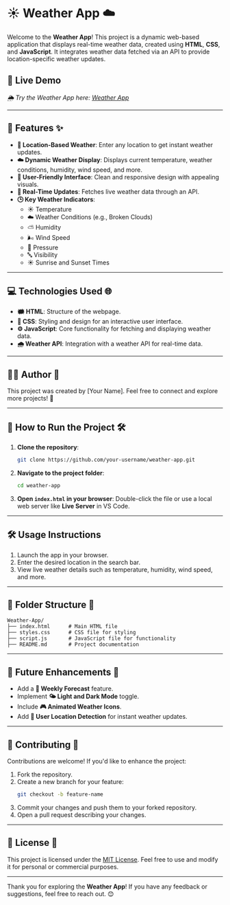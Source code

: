 # ☀️ **Weather App** ☁️

Welcome to the **Weather App**! This project is a dynamic web-based application that displays real-time weather data, created using **HTML**, **CSS**, and **JavaScript**. It integrates weather data fetched via an API to provide location-specific weather updates.

## 🌟 **Live Demo**
*🌦 Try the Weather App here: [Weather App](https://themystiquemindset.github.io/weather-app/)*

---

## 🚀 **Features** ✨

- **🔎 Location-Based Weather**: Enter any location to get instant weather updates.
- **☁️ Dynamic Weather Display**: Displays current temperature, weather conditions, humidity, wind speed, and more.
- **🔦 User-Friendly Interface**: Clean and responsive design with appealing visuals.
- **🔅 Real-Time Updates**: Fetches live weather data through an API.
- **🕒 Key Weather Indicators**:
  - ☀️ Temperature
  - ☁️ Weather Conditions (e.g., Broken Clouds)
  - ⛅ Humidity
  - 🌬️ Wind Speed
  - 🔦 Pressure
  - 🔤 Visibility
  - ☀️ Sunrise and Sunset Times

---

## 💻 **Technologies Used** 🌐

- **🗰 HTML**: Structure of the webpage.
- **🎨 CSS**: Styling and design for an interactive user interface.
- **⚙️ JavaScript**: Core functionality for fetching and displaying weather data.
- **🌧️ Weather API**: Integration with a weather API for real-time data.

---

## 👨‍💻 **Author** 🌟

This project was created by [Your Name]. Feel free to connect and explore more projects! 💬

---

## 🔧 **How to Run the Project** 🛠️

1. **Clone the repository**:
   ```bash
   git clone https://github.com/your-username/weather-app.git
   ```
2. **Navigate to the project folder**:
   ```bash
   cd weather-app
   ```
3. **Open `index.html` in your browser**:
   Double-click the file or use a local web server like **Live Server** in VS Code.

---

## 🛠️ **Usage Instructions**

1. Launch the app in your browser.
2. Enter the desired location in the search bar.
3. View live weather details such as temperature, humidity, wind speed, and more.

---

## 📂 **Folder Structure** 📂

```
Weather-App/
├── index.html      # Main HTML file
├── styles.css      # CSS file for styling
├── script.js       # JavaScript file for functionality
├── README.md       # Project documentation
```

---

## 🚀 **Future Enhancements** 🚀

- Add a **📃 Weekly Forecast** feature.
- Implement **🌤️ Light and Dark Mode** toggle.
- Include **🎮 Animated Weather Icons**.
- Add **🎯 User Location Detection** for instant weather updates.

---

## 🤝 **Contributing** 🤝

Contributions are welcome! If you'd like to enhance the project:
1. Fork the repository.
2. Create a new branch for your feature:
   ```bash
   git checkout -b feature-name
   ```
3. Commit your changes and push them to your forked repository.
4. Open a pull request describing your changes.

---

## 📜 **License** 📜

This project is licensed under the [MIT License](./License). Feel free to use and modify it for personal or commercial purposes.

---

Thank you for exploring the **Weather App**! If you have any feedback or suggestions, feel free to reach out. 😊



